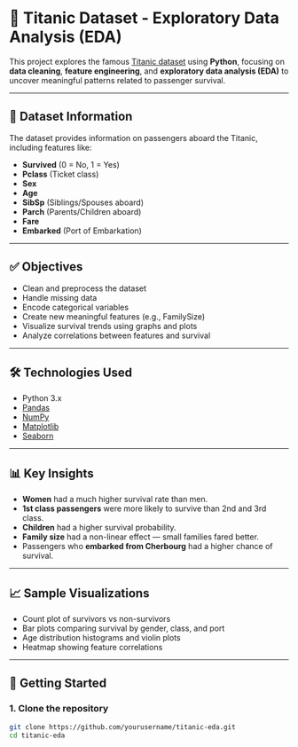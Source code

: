 # 🚢 Titanic Dataset - Exploratory Data Analysis (EDA)

This project explores the famous [Titanic dataset](https://www.kaggle.com/c/titanic) using **Python**, focusing on **data cleaning**, **feature engineering**, and **exploratory data analysis (EDA)** to uncover meaningful patterns related to passenger survival.

---

## 📂 Dataset Information

The dataset provides information on passengers aboard the Titanic, including features like:

- **Survived** (0 = No, 1 = Yes)
- **Pclass** (Ticket class)
- **Sex**
- **Age**
- **SibSp** (Siblings/Spouses aboard)
- **Parch** (Parents/Children aboard)
- **Fare**
- **Embarked** (Port of Embarkation)

---

## ✅ Objectives

- Clean and preprocess the dataset
- Handle missing data
- Encode categorical variables
- Create new meaningful features (e.g., FamilySize)
- Visualize survival trends using graphs and plots
- Analyze correlations between features and survival

---

## 🛠️ Technologies Used

- Python 3.x
- [Pandas](https://pandas.pydata.org/)
- [NumPy](https://numpy.org/)
- [Matplotlib](https://matplotlib.org/)
- [Seaborn](https://seaborn.pydata.org/)

---

## 📊 Key Insights

- **Women** had a much higher survival rate than men.
- **1st class passengers** were more likely to survive than 2nd and 3rd class.
- **Children** had a higher survival probability.
- **Family size** had a non-linear effect — small families fared better.
- Passengers who **embarked from Cherbourg** had a higher chance of survival.

---

## 📈 Sample Visualizations

- Count plot of survivors vs non-survivors
- Bar plots comparing survival by gender, class, and port
- Age distribution histograms and violin plots
- Heatmap showing feature correlations

---

## 🚀 Getting Started

### 1. Clone the repository

```bash
git clone https://github.com/yourusername/titanic-eda.git
cd titanic-eda
